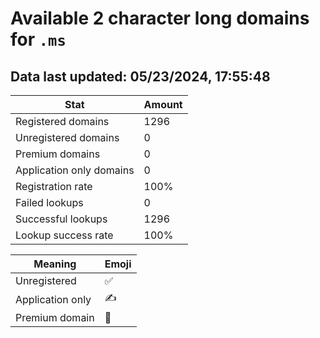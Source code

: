 # Available 2 character long domains for `.ms`

## Data last updated: 05/23/2024, 17:55:48

|Stat|Amount|
|--|--|
|Registered domains|1296|
|Unregistered domains|0|
|Premium domains|0|
|Application only domains|0|
|Registration rate|100%|
|Failed lookups|0|
|Successful lookups|1296|
|Lookup success rate|100%|


|Meaning|Emoji|
|--|--|
|Unregistered|:white_check_mark:|
|Application only|:writing_hand:|
|Premium domain|:gem:|
